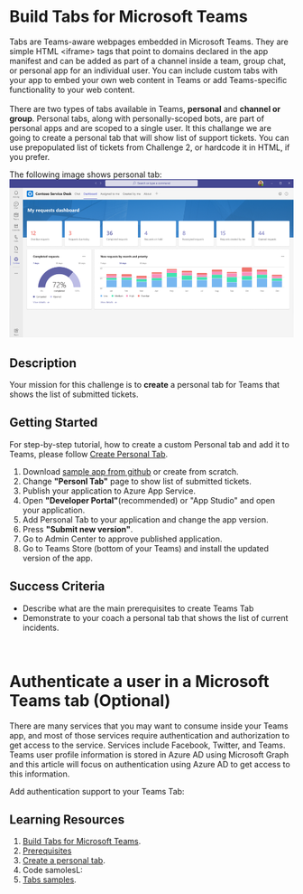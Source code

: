 # Build Tabs for Microsoft Teams

Tabs are Teams-aware webpages embedded in Microsoft Teams. They are simple HTML <iframe\> tags that point to domains declared in the app manifest and can be added as part of a channel inside a team, group chat, or personal app for an individual user. You can include custom tabs with your app to embed your own web content in Teams or add Teams-specific functionality to your web content.
<br/><br/>
There are two types of tabs available in Teams, **personal** and **channel or group**. Personal tabs, along with personally-scoped bots, are part of personal apps and are scoped to a single user. It this challange we are going to create a personal tab that will show list of support tickets. You can use prepopulated list of tickets from Challenge 2, or hardcode it in HTML, if you prefer.

The following image shows personal tab:<br/>
![Personal tab](https://github.com/LevonDX/Teams-Hack-event-March-2022/blob/main/Resources/personal_tab.png "Personal tab")
<br>

## Description

Your mission for this challenge is to **create** a personal tab for Teams that shows the list of submitted tickets.

## Getting Started

For step-by-step tutorial, how to create a custom Personal tab and add it to Teams, please follow  [Create Personal Tab](https://docs.microsoft.com/en-us/microsoftteams/platform/tabs/how-to/create-personal-tab?tabs=aspnetcore).


1. Download [sample app from github](https://github.com/OfficeDev/microsoft-teams-sample-tabs.git) or create from scratch.
2. Change **"Personl Tab"** page to show list of submitted tickets.
3. Publish your application to Azure App Service.
4. Open **"Developer Portal"**(recommended) or "App Studio" and open your application.
5. Add Personal Tab to your application and change the app version.
6. Press **"Submit new version"**.
7. Go to Admin Center to approve published application.
8. Go to Teams Store (bottom of your Teams) and install the updated version of the app.

## Success Criteria
* Describe what are the main prerequisites to create Teams Tab
* Demonstrate to your coach a personal tab that shows the list of current incidents.



<br/>

# Authenticate a user in a Microsoft Teams tab (Optional)

There are many services that you may want to consume inside your Teams app, and most of those services require authentication and authorization to get access to the service. Services include Facebook, Twitter, and Teams. Teams user profile information is stored in Azure AD using Microsoft Graph and this article will focus on authentication using Azure AD to get access to this information.

Add authentication support to your Teams Tab:



## Learning Resources
1. [Build Tabs for Microsoft Teams](https://docs.microsoft.com/en-us/microsoftteams/platform/tabs/what-are-tabs).
2. [Prerequisites](https://docs.microsoft.com/en-us/microsoftteams/platform/tabs/how-to/tab-requirements)
3. [Create a personal tab](https://docs.microsoft.com/en-us/microsoftteams/platform/tabs/how-to/create-personal-tab?tabs=nodejs).
4. Code samolesL:
 1. [Tabs samples](https://github.com/OfficeDev/Microsoft-Teams-Samples#tabs-samples).
